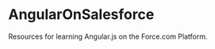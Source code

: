 AngularOnSalesforce
===================

Resources for learning Angular.js on the Force.com Platform.
